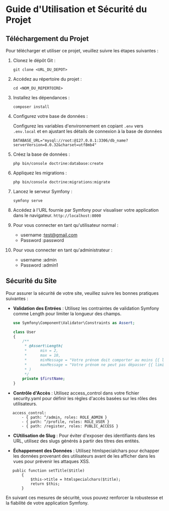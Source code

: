 # Guide d'Utilisation et Sécurité du Projet

## Téléchargement du Projet

Pour télécharger et utiliser ce projet, veuillez suivre les étapes suivantes :

1. Clonez le dépôt Git :
    ```
    git clone <URL_DU_DEPOT>
    ```

2. Accédez au répertoire du projet :
    ```
    cd <NOM_DU_REPERTOIRE>
    ```

3. Installez les dépendances :
    ```
    composer install
    ```

4. Configurez votre base de données :

    Configurez les variables d'environnement en copiant `.env`  vers `.env.local` et en ajustant les détails de connexion à la base de données 
    ```dotenv
    DATABASE_URL="mysql://root:@127.0.0.1:3306/db_name?serverVersion=8.0.32&charset=utf8mb4"
    ```

5. Créez la base de données :
    ```
    php bin/console doctrine:database:create
    ```

6. Appliquez les migrations :
    ```
    php bin/console doctrine:migrations:migrate
    ```

7. Lancez le serveur Symfony :
    ```
    symfony serve
    ```

8. Accédez à l'URL fournie par Symfony pour visualiser votre application dans le navigateur. ```http://localhost:8000 ```
9. Pour vous connecter en tant qu'utilisateur normal :
    - username :test@gmail.com
    - Password :password
10. Pour vous connecter en tant qu'administrateur :
    - username :admin
    - Password :admin1

## Sécurité du Site

Pour assurer la sécurité de votre site, veuillez suivre les bonnes pratiques suivantes :

- **Validation des Entrées** : Utilisez les contraintes de validation Symfony comme Length pour limiter la longueur des champs.
  ```php
  use Symfony\Component\Validator\Constraints as Assert;

  class User
  {
      /**
       * @Assert\Length(
       *      min = 2,
       *      max = 10,
       *      minMessage = "Votre prénom doit comporter au moins {{ limit }} caractères",
       *      maxMessage = "Votre prénom ne peut pas dépasser {{ limit }} caractères"
       * )
       */
      private $firstName;
  }
  
  
- **Contrôle d'Accès** : Utilisez access_control dans votre fichier security.yaml pour définir les règles d'accès basées sur les rôles des utilisateurs.

 ```
    access_control:
        - { path: ^/admin, roles: ROLE_ADMIN }
        - { path: ^/profile, roles: ROLE_USER }
        - { path: /register, roles: PUBLIC_ACCESS }
   ```
        
- **CUtilisation de Slug** : Pour éviter d'exposer des identifiants dans les URL, utilisez des slugs générés à partir des titres des entités.

- **Échappement des Données** : Utilisez htmlspecialchars pour échapper les données provenant des utilisateurs avant de les afficher dans les vues pour prévenir les attaques XSS.
 ```
    public function setTitle($title)
        {
            $this->title = htmlspecialchars($title);
            return $this;
        }
 ```

En suivant ces mesures de sécurité, vous pouvez renforcer la robustesse et la fiabilité de votre application Symfony.
